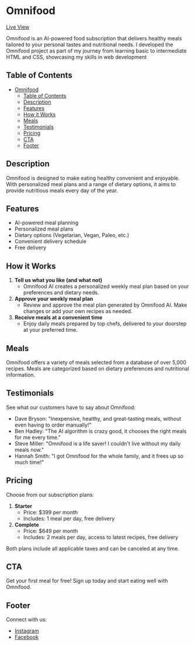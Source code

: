 # Omnifood

[Live View](https://rpsingh0.github.io/Omnifood/)

Omnifood is an AI-powered food subscription that delivers healthy meals tailored to your personal tastes and nutritional needs. I developed the Omnifood project as part of my journey from learning basic to intermediate HTML and CSS, showcasing my skills in web development

## Table of Contents

- [Omnifood](#omnifood)
  - [Table of Contents](#table-of-contents)
  - [Description](#description)
  - [Features](#features)
  - [How it Works](#how-it-works)
  - [Meals](#meals)
  - [Testimonials](#testimonials)
  - [Pricing](#pricing)
  - [CTA](#cta)
  - [Footer](#footer)

## Description

Omnifood is designed to make eating healthy convenient and enjoyable. With personalized meal plans and a range of dietary options, it aims to provide nutritious meals every day of the year.

## Features

- AI-powered meal planning
- Personalized meal plans
- Dietary options (Vegetarian, Vegan, Paleo, etc.)
- Convenient delivery schedule
- Free delivery

## How it Works

1. **Tell us what you like (and what not)**
   - Omnifood AI creates a personalized weekly meal plan based on your preferences and dietary needs.
2. **Approve your weekly meal plan**
   - Review and approve the meal plan generated by Omnifood AI. Make changes or add your own recipes as needed.
3. **Receive meals at a convenient time**
   - Enjoy daily meals prepared by top chefs, delivered to your doorstep at your preferred time.

## Meals

Omnifood offers a variety of meals selected from a database of over 5,000 recipes. Meals are categorized based on dietary preferences and nutritional information.

## Testimonials

See what our customers have to say about Omnifood:

- Dave Bryson: "Inexpensive, healthy, and great-tasting meals, without even having to order manually!"
- Ben Hadley: "The AI algorithm is crazy good, it chooses the right meals for me every time."
- Steve Miller: "Omnifood is a life saver! I couldn't live without my daily meals now."
- Hannah Smith: "I got Omnifood for the whole family, and it frees up so much time!"

## Pricing

Choose from our subscription plans:

1. **Starter**
   - Price: $399 per month
   - Includes: 1 meal per day, free delivery
2. **Complete**
   - Price: $649 per month
   - Includes: 2 meals per day, access to latest recipes, free delivery

Both plans include all applicable taxes and can be canceled at any time.

## CTA

Get your first meal for free! Sign up today and start eating well with Omnifood.

## Footer

Connect with us:
- [Instagram](#)
- [Facebook](#)
